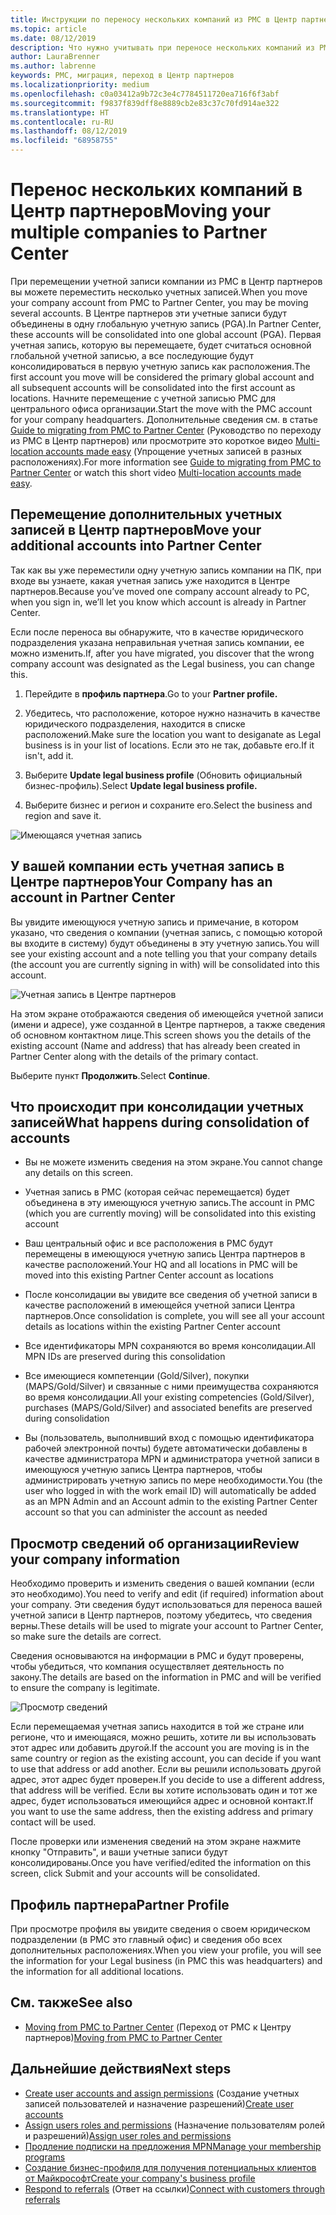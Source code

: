 ```yaml
---
title: Инструкции по переносу нескольких компаний из PMC в Центр партнеров | Центр партнеров
ms.topic: article
ms.date: 08/12/2019
description: Что нужно учитывать при переносе нескольких компаний из PMC в Центр партнеров
author: LauraBrenner
ms.author: labrenne
keywords: PMC, миграция, переход в Центр партнеров
ms.localizationpriority: medium
ms.openlocfilehash: c0a03412a9b72c3e4c7784511720ea716f6f3abf
ms.sourcegitcommit: f9837f839dff8e8889cb2e83c37c70fd914ae322
ms.translationtype: HT
ms.contentlocale: ru-RU
ms.lasthandoff: 08/12/2019
ms.locfileid: "68958755"
---
```

# <a name="moving-your-multiple-companies-to-partner-center"></a><span data-ttu-id="dbbb0-104">Перенос нескольких компаний в Центр партнеров</span><span class="sxs-lookup"><span data-stu-id="dbbb0-104">Moving your multiple companies to Partner Center</span></span>

<span data-ttu-id="dbbb0-105">При перемещении учетной записи компании из PMC в Центр партнеров вы можете переместить несколько учетных записей.</span><span class="sxs-lookup"><span data-stu-id="dbbb0-105">When you move your company account from PMC to Partner Center, you may be moving several accounts.</span></span> <span data-ttu-id="dbbb0-106">В Центре партнеров эти учетные записи будут объединены в одну глобальную учетную запись (PGA).</span><span class="sxs-lookup"><span data-stu-id="dbbb0-106">In Partner Center, these accounts will be consolidated into one global account (PGA).</span></span> <span data-ttu-id="dbbb0-107">Первая учетная запись, которую вы перемещаете, будет считаться основной глобальной учетной записью, а все последующие будут консолидироваться в первую учетную запись как расположения.</span><span class="sxs-lookup"><span data-stu-id="dbbb0-107">The first account you move will be considered the primary global account and all subsequent accounts will be consolidated into the first account as locations.</span></span> <span data-ttu-id="dbbb0-108">Начните перемещение с учетной записью PMC для центрального офиса организации.</span><span class="sxs-lookup"><span data-stu-id="dbbb0-108">Start the move with the PMC account for your company headquarters.</span></span> <span data-ttu-id="dbbb0-109">Дополнительные сведения см. в статье [Guide to migrating from PMC to Partner Center](guide-to-migration.md) (Руководство по переходу из PMC в Центр партнеров) или просмотрите это короткое видео [Multi-location accounts made easy](https://vimeo.com/290335248) (Упрощение учетных записей в разных расположениях).</span><span class="sxs-lookup"><span data-stu-id="dbbb0-109">For more information see [Guide to migrating from PMC to Partner Center](guide-to-migration.md) or watch this short video [Multi-location accounts made easy](https://vimeo.com/290335248).</span></span>

## <a name="move-your-additional-accounts-into-partner-center"></a><span data-ttu-id="dbbb0-110">Перемещение дополнительных учетных записей в Центр партнеров</span><span class="sxs-lookup"><span data-stu-id="dbbb0-110">Move your additional accounts into Partner Center</span></span> 

<span data-ttu-id="dbbb0-111">Так как вы уже переместили одну учетную запись компании на ПК, при входе вы узнаете, какая учетная запись уже находится в Центре партнеров.</span><span class="sxs-lookup"><span data-stu-id="dbbb0-111">Because you’ve moved one company account already to PC, when you sign in, we’ll let you know which account is already in Partner Center.</span></span> 


<span data-ttu-id="dbbb0-112">Если после переноса вы обнаружите, что в качестве юридического подразделения указана неправильная учетная запись компании, ее можно изменить.</span><span class="sxs-lookup"><span data-stu-id="dbbb0-112">If, after you have migrated, you discover that the wrong company account was designated as the Legal business, you can change this.</span></span>

1. <span data-ttu-id="dbbb0-113">Перейдите в **профиль партнера**.</span><span class="sxs-lookup"><span data-stu-id="dbbb0-113">Go to your **Partner profile.**</span></span>

2. <span data-ttu-id="dbbb0-114">Убедитесь, что расположение, которое нужно назначить в качестве юридического подразделения, находится в списке расположений.</span><span class="sxs-lookup"><span data-stu-id="dbbb0-114">Make sure the location you want to desiganate as Legal business is in your list of locations.</span></span> <span data-ttu-id="dbbb0-115">Если это не так, добавьте его.</span><span class="sxs-lookup"><span data-stu-id="dbbb0-115">If it isn't, add it.</span></span>

3. <span data-ttu-id="dbbb0-116">Выберите **Update legal business profile** (Обновить официальный бизнес-профиль).</span><span class="sxs-lookup"><span data-stu-id="dbbb0-116">Select **Update legal business profile.**</span></span>

4. <span data-ttu-id="dbbb0-117">Выберите бизнес и регион и сохраните его.</span><span class="sxs-lookup"><span data-stu-id="dbbb0-117">Select the business and region and save it.</span></span>

![Имеющаяся учетная запись](images/migration/accountwithus.png)

## <a name="your-company-has-an-account-in-partner-center"></a><span data-ttu-id="dbbb0-119">У вашей компании есть учетная запись в Центре партнеров</span><span class="sxs-lookup"><span data-stu-id="dbbb0-119">Your Company has an account in Partner Center</span></span>

<span data-ttu-id="dbbb0-120">Вы увидите имеющуюся учетную запись и примечание, в котором указано, что сведения о компании (учетная запись, с помощью которой вы входите в систему) будут объединены в эту учетную запись.</span><span class="sxs-lookup"><span data-stu-id="dbbb0-120">You will see your existing account and a note telling you that your company details (the account you are currently signing in with) will be consolidated into this account.</span></span>

![Учетная запись в Центре партнеров](images/migration/existingaccount2.png)

<span data-ttu-id="dbbb0-122">На этом экране отображаются сведения об имеющейся учетной записи (имени и адресе), уже созданной в Центре партнеров, а также сведения об основном контактном лице.</span><span class="sxs-lookup"><span data-stu-id="dbbb0-122">This screen shows you the details of the existing account (Name and address) that has already been created in Partner Center along with the details of the primary contact.</span></span> 

<span data-ttu-id="dbbb0-123">Выберите пункт **Продолжить**.</span><span class="sxs-lookup"><span data-stu-id="dbbb0-123">Select **Continue**.</span></span>

## <a name="what-happens-during-consolidation-of-accounts"></a><span data-ttu-id="dbbb0-124">Что происходит при консолидации учетных записей</span><span class="sxs-lookup"><span data-stu-id="dbbb0-124">What happens during consolidation of accounts</span></span>

- <span data-ttu-id="dbbb0-125">Вы не можете изменить сведения на этом экране.</span><span class="sxs-lookup"><span data-stu-id="dbbb0-125">You cannot change any details on this screen.</span></span> 

- <span data-ttu-id="dbbb0-126">Учетная запись в PMC (которая сейчас перемещается) будет объединена в эту имеющуюся учетную запись.</span><span class="sxs-lookup"><span data-stu-id="dbbb0-126">The account in PMC (which you are currently moving) will be consolidated into this existing account</span></span> 

- <span data-ttu-id="dbbb0-127">Ваш центральный офис и все расположения в PMC будут перемещены в имеющуюся учетную запись Центра партнеров в качестве расположений.</span><span class="sxs-lookup"><span data-stu-id="dbbb0-127">Your HQ and all locations in PMC will be moved into this existing Partner Center account as locations</span></span>

- <span data-ttu-id="dbbb0-128">После консолидации вы увидите все сведения об учетной записи в качестве расположений в имеющейся учетной записи Центра партнеров.</span><span class="sxs-lookup"><span data-stu-id="dbbb0-128">Once consolidation is complete, you will see all your account details as locations within the existing Partner Center account</span></span> 

- <span data-ttu-id="dbbb0-129">Все идентификаторы MPN сохраняются во время консолидации.</span><span class="sxs-lookup"><span data-stu-id="dbbb0-129">All MPN IDs are preserved during this consolidation</span></span>

- <span data-ttu-id="dbbb0-130">Все имеющиеся компетенции (Gold/Silver), покупки (MAPS/Gold/Silver) и связанные с ними преимущества сохраняются во время консолидации.</span><span class="sxs-lookup"><span data-stu-id="dbbb0-130">All your existing competencies (Gold/Silver), purchases (MAPS/Gold/Silver) and associated benefits are preserved during consolidation</span></span>

- <span data-ttu-id="dbbb0-131">Вы (пользователь, выполнивший вход с помощью идентификатора рабочей электронной почты) будете автоматически добавлены в качестве администратора MPN и администратора учетной записи в имеющуюся учетную запись Центра партнеров, чтобы администрировать учетную запись по мере необходимости.</span><span class="sxs-lookup"><span data-stu-id="dbbb0-131">You (the user who logged in with the work email ID) will automatically be added as an MPN Admin and an Account admin to the existing Partner Center account so that you can administer the account as needed</span></span> 


## <a name="review-your-company-information"></a><span data-ttu-id="dbbb0-132">Просмотр сведений об организации</span><span class="sxs-lookup"><span data-stu-id="dbbb0-132">Review your company information</span></span>

<span data-ttu-id="dbbb0-133">Необходимо проверить и изменить сведения о вашей компании (если это необходимо).</span><span class="sxs-lookup"><span data-stu-id="dbbb0-133">You need to verify and edit (if required) information about your company.</span></span> <span data-ttu-id="dbbb0-134">Эти сведения будут использоваться для переноса вашей учетной записи в Центр партнеров, поэтому убедитесь, что сведения верны.</span><span class="sxs-lookup"><span data-stu-id="dbbb0-134">These details will be used to migrate your account to Partner Center, so make sure the details are correct.</span></span> 

<span data-ttu-id="dbbb0-135">Сведения основываются на информации в PMC и будут проверены, чтобы убедиться, что компания осуществляет деятельность по закону.</span><span class="sxs-lookup"><span data-stu-id="dbbb0-135">The details are based on the information in PMC and will be verified to ensure the company is legitimate.</span></span> 

![Просмотр сведений](images/migration/review.png)

<span data-ttu-id="dbbb0-137">Если перемещаемая учетная запись находится в той же стране или регионе, что и имеющаяся, можно решить, хотите ли вы использовать этот адрес или добавить другой.</span><span class="sxs-lookup"><span data-stu-id="dbbb0-137">If the account you are moving is in the same country or region as the existing account, you can decide if you want to use that address or add another.</span></span> <span data-ttu-id="dbbb0-138">Если вы решили использовать другой адрес, этот адрес будет проверен.</span><span class="sxs-lookup"><span data-stu-id="dbbb0-138">If you decide to use a different address, that address will be verified.</span></span> <span data-ttu-id="dbbb0-139">Если вы хотите использовать один и тот же адрес, будет использоваться имеющийся адрес и основной контакт.</span><span class="sxs-lookup"><span data-stu-id="dbbb0-139">If you want to use the same address, then the existing address and primary contact will be used.</span></span>

<span data-ttu-id="dbbb0-140">После проверки или изменения сведений на этом экране нажмите кнопку "Отправить", и ваши учетные записи будут консолидированы.</span><span class="sxs-lookup"><span data-stu-id="dbbb0-140">Once you have verified/edited the information on this screen, click Submit and your accounts will be consolidated.</span></span>

## <a name="partner-profile"></a><span data-ttu-id="dbbb0-141">Профиль партнера</span><span class="sxs-lookup"><span data-stu-id="dbbb0-141">Partner Profile</span></span>

<span data-ttu-id="dbbb0-142">При просмотре профиля вы увидите сведения о своем юридическом подразделении (в PMC это главный офис) и сведения обо всех дополнительных расположениях.</span><span class="sxs-lookup"><span data-stu-id="dbbb0-142">When you view your profile, you will see the information for your Legal business (in PMC this was headquarters) and the information for all additional locations.</span></span>

## <a name="see-also"></a><span data-ttu-id="dbbb0-143">См. также</span><span class="sxs-lookup"><span data-stu-id="dbbb0-143">See also</span></span>

- <span data-ttu-id="dbbb0-144">[Moving from PMC to Partner Center](move-pmc-pc-map.md) (Переход от PMC к Центру партнеров)</span><span class="sxs-lookup"><span data-stu-id="dbbb0-144">[Moving from PMC to Partner Center](move-pmc-pc-map.md)</span></span>

## <a name="next-steps"></a><span data-ttu-id="dbbb0-145">Дальнейшие действия</span><span class="sxs-lookup"><span data-stu-id="dbbb0-145">Next steps</span></span>

- <span data-ttu-id="dbbb0-146">[Create user accounts and assign permissions](create-user-accounts-and-set-permissions.md) (Создание учетных записей пользователей и назначение разрешений)</span><span class="sxs-lookup"><span data-stu-id="dbbb0-146">[Create user accounts ](create-user-accounts-and-set-permissions.md)</span></span>
- <span data-ttu-id="dbbb0-147">[Assign users roles and permissions](permissions-overview.md) (Назначение пользователям ролей и разрешений)</span><span class="sxs-lookup"><span data-stu-id="dbbb0-147">[Assign user roles and permissions](permissions-overview.md)</span></span>
- [<span data-ttu-id="dbbb0-148">Продление подписки на предложения MPN</span><span class="sxs-lookup"><span data-stu-id="dbbb0-148">Manage your membership programs</span></span>](renew-mpn-offers.md)
- [<span data-ttu-id="dbbb0-149">Создание бизнес-профиля для получения потенциальных клиентов от Майкрософт</span><span class="sxs-lookup"><span data-stu-id="dbbb0-149">Create your company's business profile</span></span>](create-a-marketing-profile.md)
- <span data-ttu-id="dbbb0-150">[Respond to referrals](responding-to-referrals.md) (Ответ на ссылки)</span><span class="sxs-lookup"><span data-stu-id="dbbb0-150">[Connect with customers through referrals](responding-to-referrals.md)</span></span>
